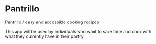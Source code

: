 # Pantrillo
Pantrillo / easy and accessible cooking recipes

This app will be used by individuals who want to save time and cook with what they currently have in their pantry.

